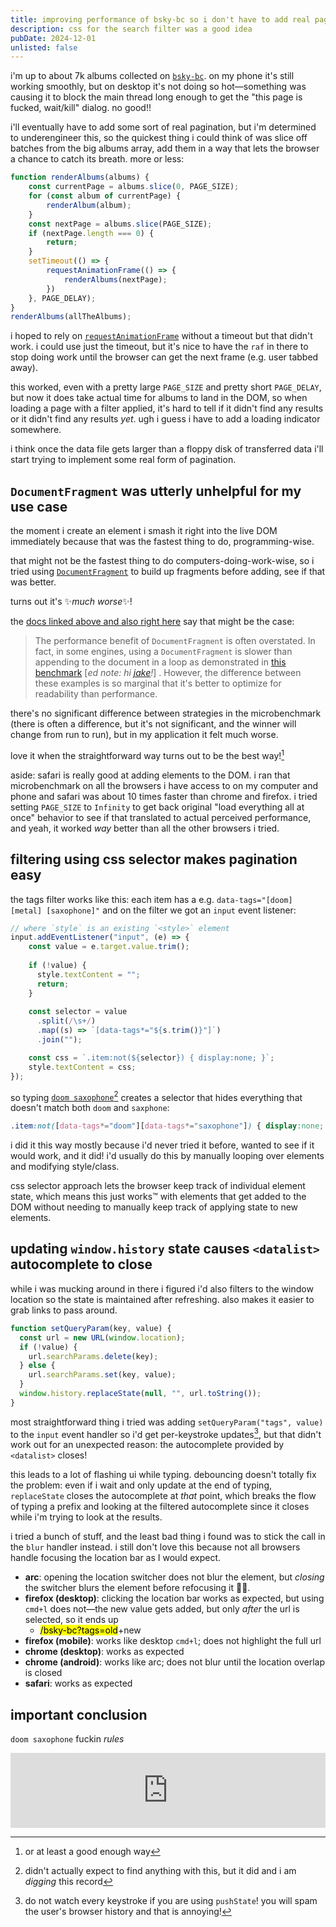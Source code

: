 ```yaml
---
title: improving performance of bsky-bc so i don't have to add real pagination yet
description: css for the search filter was a good idea
pubDate: 2024-12-01
unlisted: false
---
```

i'm up to about 7k albums collected on [`bsky-bc`](/bsky-bc). on my phone it's still working smoothly, but on desktop it's not doing so hot—something was causing it to block the main thread long enough to get the "this page is fucked, wait/kill" dialog. no good!!

i'll eventually have to add some sort of real pagination, but i'm determined to underengineer this, so the quickest thing i could think of was slice off batches from the big albums array, add them in a way that lets the browser a chance to catch its breath. more or less:

```js
function renderAlbums(albums) {
    const currentPage = albums.slice(0, PAGE_SIZE);
    for (const album of currentPage) {
        renderAlbum(album);
    }
    const nextPage = albums.slice(PAGE_SIZE);
    if (nextPage.length === 0) {
        return;
    }
    setTimeout(() => {
        requestAnimationFrame(() => {
            renderAlbums(nextPage);
        })
    }, PAGE_DELAY);
}
renderAlbums(allTheAlbums);
```

i hoped to rely on [`requestAnimationFrame`](https://developer.mozilla.org/en-US/docs/Web/API/Window/requestAnimationFrame) without a timeout but that didn't work. i could use just the timeout, but it's nice to have the `raf` in there to stop doing work until the browser can get the next frame (e.g. user tabbed away).

this worked, even with a pretty large `PAGE_SIZE` and pretty short `PAGE_DELAY`, but now it does take actual time for albums to land in the DOM, so when loading a page with a filter applied, it's hard to tell if it didn't find any results or it didn't find any results _yet_. ugh i guess i have to add a loading indicator somewhere.

i think once the data file gets larger than a floppy disk of transferred data i'll start trying to implement some real form of pagination.

## `DocumentFragment` was utterly unhelpful for my use case

the moment i create an element i smash it right into the live DOM immediately because that was the fastest thing to do, programming-wise.

that might not be the fastest thing to do computers-doing-work-wise, so i tried using [`DocumentFragment`](https://developer.mozilla.org/en-US/docs/Web/API/DocumentFragment) to build up fragments before adding, see if that was better.

turns out it's ✨_much worse_✨! 

the [docs linked above and also right here](https://developer.mozilla.org/en-US/docs/Web/API/DocumentFragment#performance) say that might be the case:

> The performance benefit of `DocumentFragment` is often overstated. In fact, in some engines, using a `DocumentFragment` is slower than appending to the document in a loop as demonstrated in [this benchmark](https://jsbench.me/02l63eic9j/1) [_ed note: hi [jake](https://jakearchibald.com/)!_] . However, the difference between these examples is so marginal that it's better to optimize for readability than performance.

there's no significant difference between strategies in the microbenchmark (there is often a difference, but it's not significant, and the winner will change from run to run), but in my application it felt much worse. 

love it when the straightforward way turns out to be the best way![^1]

aside: safari is really good at adding elements to the DOM.  i ran that microbenchmark on all the browsers i have access to on my computer and phone and safari was about 10 times faster than chrome and firefox. i tried setting `PAGE_SIZE` to `Infinity` to get back original "load everything all at once" behavior to see if that translated to actual perceived performance, and yeah, it worked _way_ better than all the other browsers i tried.

## filtering using css selector makes pagination easy
the tags filter works like this: each item has a e.g. `data-tags="[doom] [metal] [saxophone]"` and  on the filter we got an `input` event listener: 

```js
// where `style` is an existing `<style>` element
input.addEventListener("input", (e) => {
    const value = e.target.value.trim();
    
    if (!value) {
      style.textContent = "";
      return;
    }
    
    const selector = value
      .split(/\s+/)
      .map((s) => `[data-tags*="${s.trim()}"]`)
      .join("");

    const css = `.item:not(${selector}) { display:none; }`;
    style.textContent = css;
});
```

so typing [`doom saxophone`](/bsky-bc?tags=doom+saxophone)[^2] creates a selector that hides everything that doesn't match both `doom` and `saxphone`:

```css
.item:not([data-tags*="doom"][data-tags*="saxophone"]) { display:none; }
```

i did it this way mostly because i'd never tried it before, wanted to see if it would work, and it did! i'd usually do this by manually looping over elements and modifying style/class.

css selector approach lets the browser keep track of individual element state, which means this just works™ with elements that get added to the DOM without needing to manually keep track of applying state to new elements.

## updating `window.history` state causes `<datalist>` autocomplete to close

while i was mucking around in there i figured i'd also filters to the window location so the state is maintained after refreshing. also makes it easier to grab links to pass around.

```js
function setQueryParam(key, value) {
  const url = new URL(window.location);
  if (!value) {
    url.searchParams.delete(key);
  } else {
    url.searchParams.set(key, value);
  }
  window.history.replaceState(null, "", url.toString());
}
```

most straightforward thing i tried was adding `setQueryParam("tags", value)` to the `input` event handler so i'd get per-keystroke updates[^3], but that didn't work out for an unexpected reason: the autocomplete provided by `<datalist>` closes! 

this leads to a lot of flashing ui while typing. debouncing doesn't totally fix the problem: even if i wait and only update at the end of typing, `replaceState` closes the autocomplete at _that_ point, which breaks the flow of typing a prefix and looking at the filtered autocomplete since it closes while i'm trying to look at the results.

i tried a bunch of stuff, and the least bad thing i found was to stick the call in the `blur` handler instead. i still don't love this because not all browsers handle focusing the location bar as I would expect.

- **arc**: opening the location switcher does not blur the element, but _closing_ the switcher blurs the element before refocusing it 🤷🏽.
- **firefox (desktop)**: clicking the location bar works as expected, but using `cmd+l` does not—the new value gets added, but only _after_ the url is selected, so it ends up 
    - <mark>/bsky-bc?tags=old</mark>+new
- **firefox (mobile)**: works like desktop `cmd+l`; does not highlight the full url
- **chrome (desktop)**: works as expected
- **chrome (android)**: works like arc; does not blur until the location overlap is closed
- **safari**: works as expected

## important conclusion

`doom saxophone` fuckin _rules_

<!-- start embed -->
<iframe style="border: 0; width: 100%; height: 120px;" src="https://bandcamp.com/EmbeddedPlayer/album=1890505412/size=large/bgcol=333333/linkcol=0f91ff/tracklist=false/artwork=small/transparent=true/" seamless><a href="https://agoniarecords.bandcamp.com/album/apeiron">Apeiron by Five The Hierophant</a></iframe>
<!-- end embed -->


[^1]: or at least a good enough way
[^2]: didn't actually expect to find anything with this, but it did and i am _digging_ this record
[^3]: do not watch every keystroke if you are using `pushState`! you will spam the user's browser history and that is annoying!